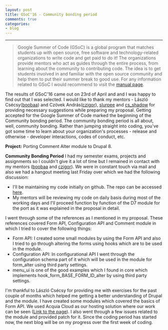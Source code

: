 ```yaml
---
layout: post
title: GSoC'16 - Community bonding period
comments: true
categories:
- blog
---
```


---

> Google Summer of Code (GSoC) is a global program that matches students up with open source, free software and technology-related organizations to write code and get paid to do it! The organizations provide mentors who act as guides through the entire process, from learning about the community to contributing code. The idea is to get students involved in and familiar with the open source community and help them to put their summer break to good use. For any information related to GSoC I would recommend to visit the [manual page](https://developers.google.com/open-source/gsoc/resources/manual#student_manual).

The results of GSoC'16 came out on 23rd of April and and I was happy to find out that I was selected. I would like to thank my mentors - László Csécsy([boobaa](https://www.drupal.org/u/boobaa)) and Czövek András([czigor](https://www.drupal.org/u/czigor)), [slurpee](https://www.drupal.org/u/slurpee) and [cs_shadow](https://www.drupal.org/u/cs_shadow) for providing necessary suggestions while preparing my proposal. Getting accepted for the Google Summer of Code marked the beginning of the Community bonding period. The community bonding period is all about, well, community bonding. Rather than jumping straight into coding, you've got some time to learn about your organization's processes - release and otherwise - developer interactions, codes of conduct, etc.

**Project:** Porting Comment Alter module to Drupal 8.

**Community Bonding Period**
I had my semester exams, projects and assignments so I couldn't give it a lot of time but I remained in contact with my mentors ([boobaa](https://www.drupal.org/u/boobaa) and [czigor](https://www.drupal.org/u/czigor)). We were in constant touch via mail and also we had a hangout meeting last Friday over which we had the following discussion:

* I'll be maintaining my code initially on github. The repo can be accessed [here](https://github.com/anchal29/comment_alter).
* My mentors will be reviewing my code on daily basis during most of the working days and I'll proceed function by function of the D7 module for the port as it was explained in the proposal in detail.

I went through some of the references as I mentioned in my proposal. These references covered Form API, Configuration API and Comment module in which I tried to cover the following things:

* Form API: I created some small modules by using the Form API and also I tried to go through altering the forms using hooks which are to be used in the module.
* Configuration API: In configurational API I went through the configuration schema part of it which will be used in the module for form_alter using third party settings.
* menu_ui is one of the good examples which I found in core which implements hook_form_BASE_FORM_ID_alter by using third party settings.

I'm thankful to László Csécsy for providing me with exercises for the past couple of months which helped me getting a better understanding of Drupal and the module. I have created
some modules which covered the basics of Form API. We used Acquia Cloud as our hosting solution where our work can be seen ([Link to the page](http://anchal298pygasvddu.devcloud.acquia-sites.com/)). I also went through a few issues related to the module and provided patch for it.
Since the coding period has started now, the next blog will be on my progress over the first week of coding.
